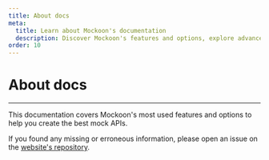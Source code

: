 ```yaml
---
title: About docs
meta:
  title: Learn about Mockoon's documentation
  description: Discover Mockoon's features and options, explore advanced topics and learn how to create fast and free mock API JSON servers.
order: 10
---
```


# About docs

---

This documentation covers Mockoon's most used features and options to help you create the best mock APIs.

If you found any missing or erroneous information, please open an issue on the [website's repository](https://github.com/mockoon/mockoon.com).

